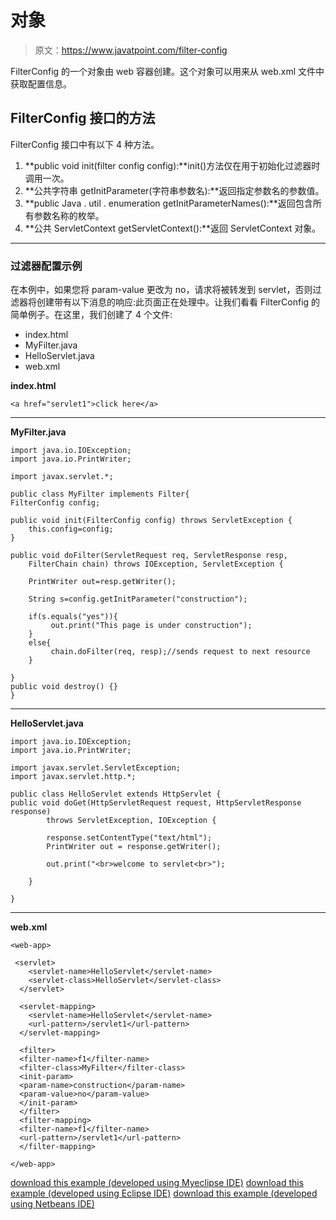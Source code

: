# 对象

> 原文：<https://www.javatpoint.com/filter-config>

FilterConfig 的一个对象由 web 容器创建。这个对象可以用来从 web.xml 文件中获取配置信息。

## FilterConfig 接口的方法

FilterConfig 接口中有以下 4 种方法。

1.  **public void init(filter config config):**init()方法仅在用于初始化过滤器时调用一次。
2.  **公共字符串 getInitParameter(字符串参数名):**返回指定参数名的参数值。
3.  **public Java . util . enumeration getInitParameterNames():**返回包含所有参数名称的枚举。
4.  **公共 ServletContext getServletContext():**返回 ServletContext 对象。

* * *

### 过滤器配置示例

在本例中，如果您将 param-value 更改为 no，请求将被转发到 servlet，否则过滤器将创建带有以下消息的响应:此页面正在处理中。让我们看看 FilterConfig 的简单例子。在这里，我们创建了 4 个文件:

*   index.html
*   MyFilter.java
*   HelloServlet.java
*   web.xml

**index.html**

```
<a href="servlet1">click here</a>

```

* * *

**MyFilter.java**

```
import java.io.IOException;
import java.io.PrintWriter;

import javax.servlet.*;

public class MyFilter implements Filter{
FilterConfig config;

public void init(FilterConfig config) throws ServletException {
	this.config=config;
}

public void doFilter(ServletRequest req, ServletResponse resp,
	FilterChain chain) throws IOException, ServletException {

	PrintWriter out=resp.getWriter();

	String s=config.getInitParameter("construction");

	if(s.equals("yes")){
         out.print("This page is under construction");
	}
	else{
         chain.doFilter(req, resp);//sends request to next resource
	}

}
public void destroy() {}
}

```

* * *

**HelloServlet.java**

```
import java.io.IOException;
import java.io.PrintWriter;

import javax.servlet.ServletException;
import javax.servlet.http.*;

public class HelloServlet extends HttpServlet {
public void doGet(HttpServletRequest request, HttpServletResponse response)
		throws ServletException, IOException {

		response.setContentType("text/html");
		PrintWriter out = response.getWriter();

		out.print("<br>welcome to servlet<br>");

	}

}

```

* * *

**web.xml**

```
<web-app>

 <servlet>
    <servlet-name>HelloServlet</servlet-name>
    <servlet-class>HelloServlet</servlet-class>
  </servlet>

  <servlet-mapping>
    <servlet-name>HelloServlet</servlet-name>
    <url-pattern>/servlet1</url-pattern>
  </servlet-mapping>

  <filter>
  <filter-name>f1</filter-name>
  <filter-class>MyFilter</filter-class>
  <init-param>
  <param-name>construction</param-name>
  <param-value>no</param-value>
  </init-param>
  </filter>
  <filter-mapping>
  <filter-name>f1</filter-name>
  <url-pattern>/servlet1</url-pattern>
  </filter-mapping>

</web-app>

```

[download this example (developed using Myeclipse IDE)](https://static.javatpoint.com/src/servlet/filterconfig.zip)
[download this example (developed using Eclipse IDE)](https://static.javatpoint.com/src/servlet/eclipse/filterconfig.zip)
[download this example (developed using Netbeans IDE)](https://static.javatpoint.com/src/servlet/netbeans/filterconfig.zip)